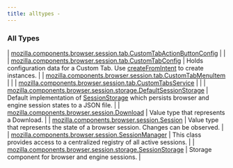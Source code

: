 ```yaml
---
title: alltypes - 
---
```


### All Types

| [mozilla.components.browser.session.tab.CustomTabActionButtonConfig](../mozilla.components.browser.session.tab/-custom-tab-action-button-config/index.html) |  |
| [mozilla.components.browser.session.tab.CustomTabConfig](../mozilla.components.browser.session.tab/-custom-tab-config/index.html) | Holds configuration data for a Custom Tab. Use [createFromIntent](../mozilla.components.browser.session.tab/-custom-tab-config/create-from-intent.html) to create instances. |
| [mozilla.components.browser.session.tab.CustomTabMenuItem](../mozilla.components.browser.session.tab/-custom-tab-menu-item/index.html) |  |
| [mozilla.components.browser.session.tab.CustomTabsService](../mozilla.components.browser.session.tab/-custom-tabs-service/index.html) |  |
| [mozilla.components.browser.session.storage.DefaultSessionStorage](../mozilla.components.browser.session.storage/-default-session-storage/index.html) | Default implementation of [SessionStorage](../mozilla.components.browser.session.storage/-session-storage/index.html) which persists browser and engine session states to a JSON file. |
| [mozilla.components.browser.session.Download](../mozilla.components.browser.session/-download/index.html) | Value type that represents a Download. |
| [mozilla.components.browser.session.Session](../mozilla.components.browser.session/-session/index.html) | Value type that represents the state of a browser session. Changes can be observed. |
| [mozilla.components.browser.session.SessionManager](../mozilla.components.browser.session/-session-manager/index.html) | This class provides access to a centralized registry of all active sessions. |
| [mozilla.components.browser.session.storage.SessionStorage](../mozilla.components.browser.session.storage/-session-storage/index.html) | Storage component for browser and engine sessions. |

